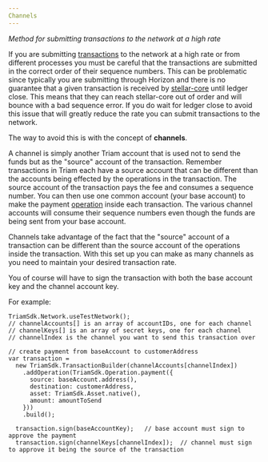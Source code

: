 ```yaml
---
Channels
---
```

*Method for submitting transactions to the network at a high rate*

If you are submitting [transactions](./concepts/transactions.md) to the network at a high rate or from different processes you must be careful that the transactions are submitted in the correct order of their sequence numbers. This can be problematic since typically you are submitting through Horizon and there is no guarantee that a given transaction is received by [stellar-core](https://github.com/stellar/stellar-core) until ledger close. This means that they can reach stellar-core out of order and will bounce with a bad sequence error. If you do wait for ledger close to avoid this issue that will greatly reduce the rate you can submit transactions to the network.

The way to avoid this is with the concept of **channels**.

A channel is simply another Triam account that is used not to send the funds but as the "source" account of the transaction. Remember transactions in Triam each have a source account that can be different than the accounts being effected by the operations in the transaction. The source account of the transaction pays the fee and consumes a sequence number. You can then use one common account (your base account) to make the payment [operation](./concepts/operations.md) inside each transaction. The various channel accounts will consume their sequence numbers even though the funds are being sent from your base account.

Channels take advantage of the fact that the "source" account of a transaction can be different than the source account of the operations inside the transaction. With this set up you can make as many channels as you need to maintain your desired transaction rate.

You of course will have to sign the transaction with both the base account key and the channel account key.

For example:
```
TriamSdk.Network.useTestNetwork();
// channelAccounts[] is an array of accountIDs, one for each channel
// channelKeys[] is an array of secret keys, one for each channel
// channelIndex is the channel you want to send this transaction over

// create payment from baseAccount to customerAddress
var transaction =
  new TriamSdk.TransactionBuilder(channelAccounts[channelIndex])
    .addOperation(TriamSdk.Operation.payment({
      source: baseAccount.address(),
      destination: customerAddress,
      asset: TriamSdk.Asset.native(),
      amount: amountToSend
    }))
    .build();

  transaction.sign(baseAccountKey);   // base account must sign to approve the payment
  transaction.sign(channelKeys[channelIndex]);  // channel must sign to approve it being the source of the transaction
```
